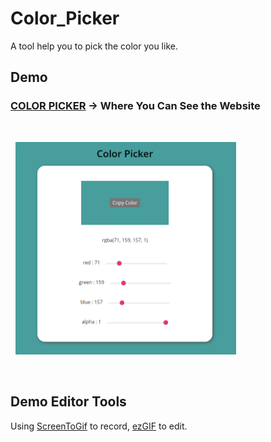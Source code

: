 # Color_Picker

A tool help you to pick the color you like.
<br/>

## Demo

### **[COLOR PICKER](http://www.yschen25.com/portfolio/colorPicker/) -> Where You Can See the Website**
<br/>

<p align="enter">
   <img src="Color_Picker.gif" alt="Color_Picker" title="Color_Picker" width="70%">
</p>
<br/>

## Demo Editor Tools
Using [ScreenToGif](http://www.screentogif.com/) to record, [ezGIF](https://ezgif.com/) to edit.
